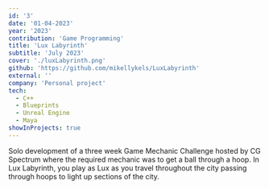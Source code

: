 ```yaml
---
id: '3'
date: '01-04-2023'
year: '2023'
contribution: 'Game Programming'
title: 'Lux Labyrinth'
subtitle: 'July 2023'
cover: './luxLabyrinth.png'
github: 'https://github.com/mikellykels/LuxLabyrinth'
external: ''
company: 'Personal project'
tech:
  - C++
  - Blueprints
  - Unreal Engine
  - Maya
showInProjects: true
---
```


Solo development of a three week Game Mechanic Challenge hosted by CG Spectrum where the required mechanic was to get a ball through a hoop. In Lux Labyrinth, you play as Lux as you travel throughout the city passing through hoops to light up sections of the city.
